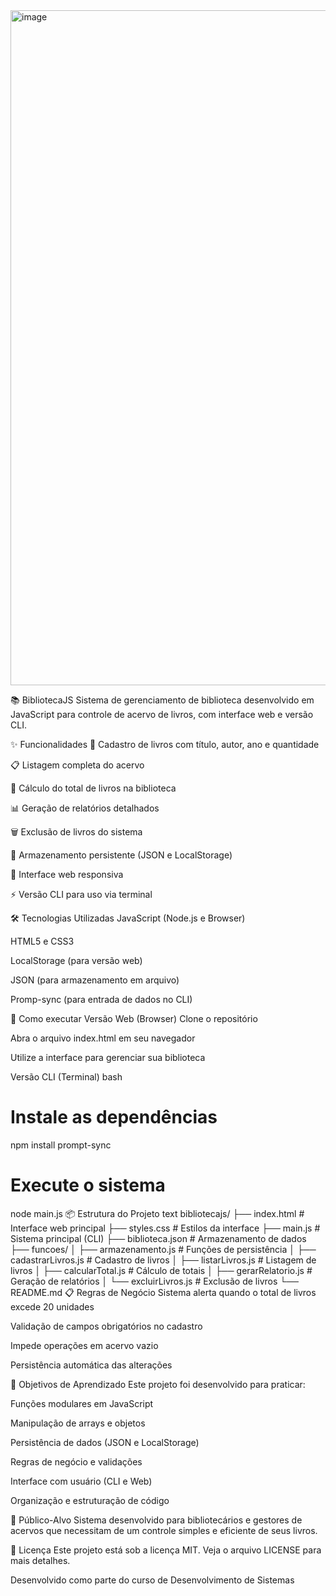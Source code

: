 <img width="1920" height="1080" alt="image" src="https://github.com/user-attachments/assets/4c1a8bd9-20ea-4ee1-8065-6c87f1298334" />

📚 BibliotecaJS
Sistema de gerenciamento de biblioteca desenvolvido em JavaScript para controle de acervo de livros, com interface web e versão CLI.

✨ Funcionalidades
📖 Cadastro de livros com título, autor, ano e quantidade

📋 Listagem completa do acervo

🧮 Cálculo do total de livros na biblioteca

📊 Geração de relatórios detalhados

🗑️ Exclusão de livros do sistema

💾 Armazenamento persistente (JSON e LocalStorage)

📱 Interface web responsiva

⚡ Versão CLI para uso via terminal

🛠️ Tecnologias Utilizadas
JavaScript (Node.js e Browser)

HTML5 e CSS3

LocalStorage (para versão web)

JSON (para armazenamento em arquivo)

Promp-sync (para entrada de dados no CLI)

🚀 Como executar
Versão Web (Browser)
Clone o repositório

Abra o arquivo index.html em seu navegador

Utilize a interface para gerenciar sua biblioteca

Versão CLI (Terminal)
bash
# Instale as dependências
npm install prompt-sync

# Execute o sistema
node main.js
📦 Estrutura do Projeto
text
bibliotecajs/
├── index.html          # Interface web principal
├── styles.css          # Estilos da interface
├── main.js             # Sistema principal (CLI)
├── biblioteca.json     # Armazenamento de dados
├── funcoes/
│   ├── armazenamento.js    # Funções de persistência
│   ├── cadastrarLivros.js  # Cadastro de livros
│   ├── listarLivros.js     # Listagem de livros
│   ├── calcularTotal.js    # Cálculo de totais
│   ├── gerarRelatorio.js   # Geração de relatórios
│   └── excluirLivros.js    # Exclusão de livros
└── README.md
📋 Regras de Negócio
Sistema alerta quando o total de livros excede 20 unidades

Validação de campos obrigatórios no cadastro

Impede operações em acervo vazio

Persistência automática das alterações

🎯 Objetivos de Aprendizado
Este projeto foi desenvolvido para praticar:

Funções modulares em JavaScript

Manipulação de arrays e objetos

Persistência de dados (JSON e LocalStorage)

Regras de negócio e validações

Interface com usuário (CLI e Web)

Organização e estruturação de código

👥 Público-Alvo
Sistema desenvolvido para bibliotecários e gestores de acervos que necessitam de um controle simples e eficiente de seus livros.

📄 Licença
Este projeto está sob a licença MIT. Veja o arquivo LICENSE para mais detalhes.

Desenvolvido como parte do curso de Desenvolvimento de Sistemas
